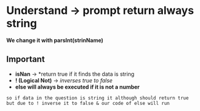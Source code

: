 # Understand -> prompt return always string
**We change it with parsInt(strinName)**
## Important
- **isNan** -> *return true if it finds the data is string
- **! (Logical Not)** -> *inverses true to false*
- **else will always be executed if it is not a number**

`so if data in the question is string it although should return true but due to ! inverse it to false & our code of else will run`
